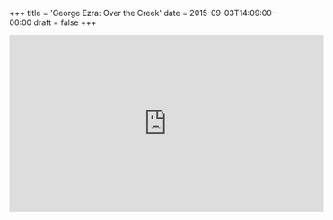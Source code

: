 +++
title = 'George Ezra: Over the Creek'
date = 2015-09-03T14:09:00-00:00
draft = false
+++

<iframe width="560" height="315" src="https://www.youtube.com/embed/CLZpRBcMSyU?si=GmLIDVloXkVHEvdS" title="YouTube video player" frameborder="0" allow="accelerometer; autoplay; clipboard-write; encrypted-media; gyroscope; picture-in-picture; web-share" referrerpolicy="strict-origin-when-cross-origin" allowfullscreen></iframe>
